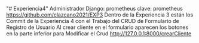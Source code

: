 "# Experiencia4" 
Administrador Django: prometheus
clave: prometheus
https://github.com/clazcano2021/EXP3
Dentro de la Experiencia 3 están los Commit de la Experiencia 4 con el Trabajo del CRUD de Formulario de Registro de Usuario
Al crear cliente en el formulario aparecen los botones en la parte inferior para Modificar el Crud
http://127.0.0.1:8000/crearCliente
